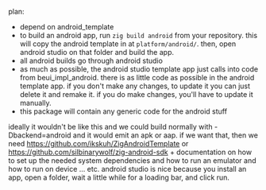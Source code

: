plan:

- depend on android_template
- to build an android app, run `zig build android` from your repository. this will copy the android template in at `platform/android/`. then, open android studio on that folder and build the app.
- all android builds go through android studio
- as much as possible, the android studio template app just calls into code from beui_impl_android. there is
  as little code as possible in the android template app. if you don't make any changes, to update it you can
  just delete it and remake it. if you do make changes, you'll have to update it manually.
- this package will contain any generic code for the android stuff

ideally it wouldn't be like this and we could build normally with -Dbackend=android and it would emit an apk or aap. if we want that, then we need <https://github.com/ikskuh/ZigAndroidTemplate> or <https://github.com/silbinarywolf/zig-android-sdk> + documentation on how to set up the needed system dependencies and how to run an emulator and how to run on device ... etc. android studio is nice because you install an app, open a folder, wait a little while for a loading bar, and click run.